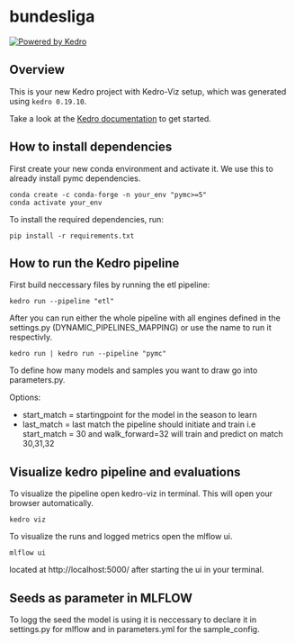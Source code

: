 # bundesliga

[![Powered by Kedro](https://img.shields.io/badge/powered_by-kedro-ffc900?logo=kedro)](https://kedro.org)

## Overview

This is your new Kedro project with Kedro-Viz setup, which was generated using `kedro 0.19.10`.

Take a look at the [Kedro documentation](https://docs.kedro.org) to get started.

## How to install dependencies

First create your new conda environment and activate it. We use this to already install pymc dependencies.

```
conda create -c conda-forge -n your_env "pymc>=5"
conda activate your_env
```

To install the required dependencies, run:

```
pip install -r requirements.txt
```

## How to run the Kedro pipeline

First build neccessary files by running the etl pipeline:

```
kedro run --pipeline "etl"
```

After you can run either the whole pipeline with all engines defined in the settings.py (DYNAMIC_PIPELINES_MAPPING) or use the name to run it respectivly.

```
kedro run | kedro run --pipeline "pymc"
```

To define how many models and samples you want to draw go into parameters.py.

Options:
-   start_match = startingpoint for the model in the season to learn
-   last_match = last match the pipeline should initiate and train
i.e start_match = 30 and walk_forward=32 will train and predict on match 30,31,32

## Visualize kedro pipeline and evaluations

To visualize the pipeline open kedro-viz in terminal. This will open your browser automatically.

```
kedro viz
```

To visualize the runs and logged metrics open the mlflow ui.

```
mlflow ui
```

located at http://localhost:5000/ after starting the ui in your terminal.

## Seeds as parameter in MLFLOW

To logg the seed the model is using it is neccessary to declare it in settings.py for mlflow and in parameters.yml for the sample_config.

<!-- 
## How to test your Kedro project

Have a look at the files `src/tests/test_run.py` and `src/tests/pipelines/data_science/test_pipeline.py` for instructions on how to write your tests. Run the tests as follows:

```
pytest
```

To configure the coverage threshold, look at the `.coveragerc` file. -->
<!-- 
## Project dependencies

To see and update the dependency requirements for your project use `requirements.txt`. Install the project requirements with `pip install -r requirements.txt`.

[Further information about project dependencies](https://docs.kedro.org/en/stable/kedro_project_setup/dependencies.html#project-specific-dependencies)

## How to work with Kedro and notebooks

> Note: Using `kedro jupyter` or `kedro ipython` to run your notebook provides these variables in scope: `catalog`, `context`, `pipelines` and `session`.
>
> Jupyter, JupyterLab, and IPython are already included in the project requirements by default, so once you have run `pip install -r requirements.txt` you will not need to take any extra steps before you use them.

### Jupyter
To use Jupyter notebooks in your Kedro project, you need to install Jupyter:

```
pip install jupyter
```

After installing Jupyter, you can start a local notebook server:

```
kedro jupyter notebook
```

### JupyterLab
To use JupyterLab, you need to install it:

```
pip install jupyterlab
```

You can also start JupyterLab:

```
kedro jupyter lab
```

### IPython
And if you want to run an IPython session:

```
kedro ipython
```

### How to ignore notebook output cells in `git`
To automatically strip out all output cell contents before committing to `git`, you can use tools like [`nbstripout`](https://github.com/kynan/nbstripout). For example, you can add a hook in `.git/config` with `nbstripout --install`. This will run `nbstripout` before anything is committed to `git`.

> *Note:* Your output cells will be retained locally.

[Further information about using notebooks for experiments within Kedro projects](https://docs.kedro.org/en/develop/notebooks_and_ipython/kedro_and_notebooks.html).
## Package your Kedro project

[Further information about building project documentation and packaging your project](https://docs.kedro.org/en/stable/tutorial/package_a_project.html). -->
